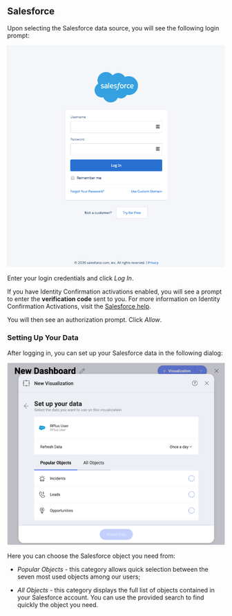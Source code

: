 ## Salesforce

Upon selecting the Salesforce data source, you will see the following login prompt:

![Salesforce login prompt](images/salesforce-login-prompt.png)

Enter your login credentials and click *Log In*.

If you have Identity Confirmation activations enabled, you will see a
prompt to enter the **verification code** sent to you. For more
information on Identity Confirmation Activations, visit the [Salesforce help](https://help.salesforce.com/articleView?id=security_activation_about.htm&type=5).

You will then see an authorization prompt. Click *Allow*.

### Setting Up Your Data

After logging in, you can set up your Salesforce data in the following
dialog:

![Set up your data dialog](images/set-up-data-salesforce.png)

Here you can choose the Salesforce object you need from:

  - *Popular Objects* - this category allows quick selection between the
    seven most used objects among our users;

  - *All Objects* - this category displays the full list of objects
    contained in your Salesforce account.  You can use the provided search to find quickly the object you need.
